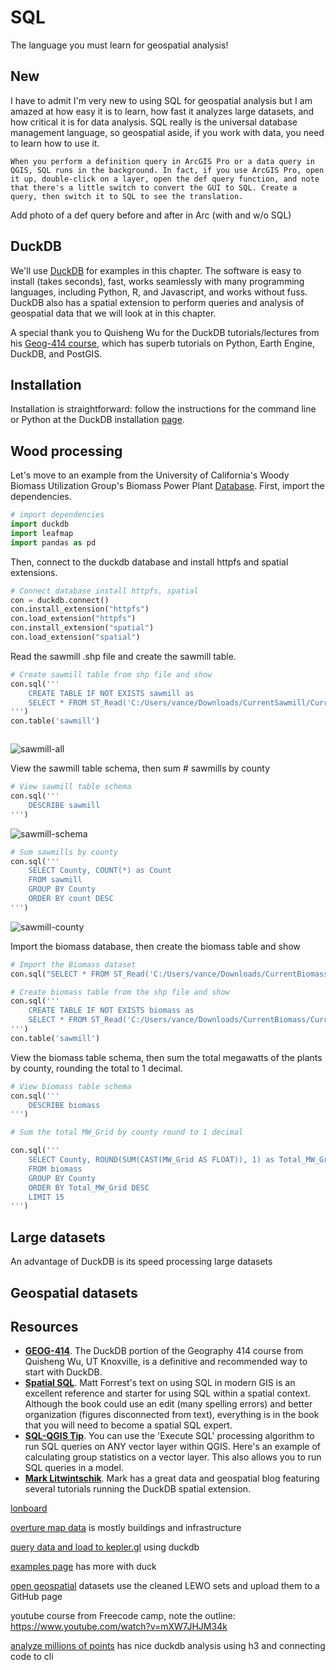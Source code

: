 # SQL

The language you must learn for geospatial analysis!

## New

I have to admit I'm very new to using SQL for geospatial analysis but I am amazed at how easy it is to learn, how fast it analyzes large datasets, and how critical it is for data analysis. SQL really is the universal database management language, so geospatial aside, if you work with data, you need to learn how to use it.

```{tip}
When you perform a definition query in ArcGIS Pro or a data query in QGIS, SQL runs in the background. In fact, if you use ArcGIS Pro, open it up, double-click on a layer, open the def query function, and note that there's a little switch to convert the GUI to SQL. Create a query, then switch it to SQL to see the translation.
```

Add photo of a def query before and after in Arc (with and w/o SQL)

## DuckDB

We'll use [DuckDB](https://duckdb.org/) for examples in this chapter. The software is easy to install (takes seconds), fast, works seamlessly with many programming languages, including Python, R, and Javascript, and works without fuss. DuckDB also has a spatial extension to perform queries and analysis of geospatial data that we will look at in this chapter.

A special thank you to Quisheng Wu for the DuckDB tutorials/lectures from his [Geog-414 course](https://geog-414.gishub.org/), which has superb tutorials on Python, Earth Engine, DuckDB, and PostGIS.

## Installation

Installation is straightforward: follow the instructions for the command line or Python at the DuckDB installation [page](http://gg.gg/1at9tp).

## Wood processing

Let's move to an example from the University of California's Woody Biomass Utilization Group's Biomass Power Plant [Database](http://gg.gg/1as7ti). First, import the dependencies.

```python
# import dependencies
import duckdb
import leafmap
import pandas as pd
```

Then, connect to the duckdb database and install httpfs and spatial extensions.

```python
# Connect database install httpfs, spatial
con = duckdb.connect()
con.install_extension("httpfs")
con.load_extension("httpfs")
con.install_extension("spatial")
con.load_extension("spatial")
```

Read the sawmill .shp file and create the sawmill table.

```python
# Create sawmill table from shp file and show
con.sql('''
    CREATE TABLE IF NOT EXISTS sawmill as
    SELECT * FROM ST_Read('C:/Users/vance/Downloads/CurrentSawmill/Current_Wood_Facility_Database_Primary_Wood_Processing.shp')
''')
con.table('sawmill')
```

```{tip} Duckdb sql can be run in the command line and through Python as we are doing here. There are several ways to do this, but wrapping the commands in con.sql with parenthesis and two sets of double or single quotes is easier to code and read.

```

![sawmill-all](https://i.imgur.com/ptLCP0F.png)

View the sawmill table schema, then sum # sawmills by county

```python
# View sawmill table schema
con.sql('''
    DESCRIBE sawmill
''')
```

![sawmill-schema](https://i.imgur.com/gM9AJtB.png)

```python
# Sum sawmills by county
con.sql('''
    SELECT County, COUNT(*) as Count
    FROM sawmill
    GROUP BY County
    ORDER BY count DESC
''')
```

![sawmill-county](https://i.imgur.com/GeX2mE6.png)

Import the biomass database, then create the biomass table and show

```python
# Import the Biomass dataset
con.sql("SELECT * FROM ST_Read('C:/Users/vance/Downloads/CurrentBiomass/Current_Wood_Facility_Database_Biomass.shp')")
```

```python
# Create biomass table from the shp file and show
con.sql('''
    CREATE TABLE IF NOT EXISTS biomass as
    SELECT * FROM ST_Read('C:/Users/vance/Downloads/CurrentBiomass/Current_Wood_Facility_Database_Biomass.shp')
''')
con.table('sawmill')
```

View the biomass table schema, then sum the total megawatts of the plants by county, rounding the total to 1 decimal.

```python
# View biomass table schema
con.sql('''
    DESCRIBE biomass
''')
```

```python
# Sum the total MW_Grid by county round to 1 decimal

con.sql('''
    SELECT County, ROUND(SUM(CAST(MW_Grid AS FLOAT)), 1) as Total_MW_Grid
    FROM biomass
    GROUP BY County
    ORDER BY Total_MW_Grid DESC
    LIMIT 15
''')
```

## Large datasets
An advantage of DuckDB is its speed processing large datasets

## Geospatial datasets


## Resources

- **[GEOG-414](https://geog-414.gishub.org/book/duckdb/01_duckdb_intro.html)**. The DuckDB portion of the Geography 414 course from Quisheng Wu, UT Knoxville, is a definitive and recommended way to start with DuckDB.
- **[Spatial SQL](https://spatial-sql.com/)**. Matt Forrest's text on using SQL in modern GIS is an excellent reference and starter for using SQL within a spatial context. Although the book could use an edit (many spelling errors) and better organization (figures disconnected from text), everything is in the book that you will need to become a spatial SQL expert.
- **[SQL-QGIS Tip](https://twitter.com/spatialthoughts/status/1774833044396081189)**. You can use the 'Execute SQL' processing algorithm to run SQL queries on ANY vector layer within QGIS. Here's an example of calculating group statistics on a vector layer. This also allows you to run SQL queries in a model.
- **[Mark Litwintschik](https://tech.marksblogg.com/duckdb-gis-spatial-extension.html)**. Mark has a great data and geospatial blog featuring several tutorials running the DuckDB spatial extension.

[lonboard](https://github.com/developmentseed/lonboard)

[overture map data](https://docs.overturemaps.org/) is mostly buildings and infrastructure

[query data and load to kepler.gl](https://docs.overturemaps.org/examples/kepler-gl/) using duckdb

[examples page](https://docs.overturemaps.org/examples/#13/47.6/-122.33/0/45) has more with duck

[open geospatial](https://github.com/opengeos/geospatial-data-catalogs) datasets
use the cleaned LEWO sets and upload them to a GitHub page

youtube course from Freecode camp, note the outline: https://www.youtube.com/watch?v=mXW7JHJM34k

[analyze millions of points](https://www.youtube.com/watch?v=ljzpm3Mrw-I) has nice duckdb analysis using h3 and connecting code to cli
